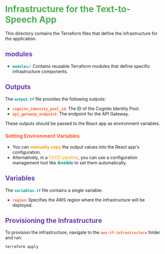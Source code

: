 # <span style="color:#4CAF50;">Infrastructure for the Text-to-Speech App</span>  

This directory contains the Terraform files that define the infrastructure for the application.  

## <span style="color:#673AB7;">modules</span>  
- <span style="color:#009688;"><strong>`modules/`</strong></span>: Contains reusable Terraform modules that define specific infrastructure components.  

## <span style="color:#673AB7;">Outputs</span>  
The <span style="color:#009688;"><strong>`output.tf`</strong></span> file provides the following outputs:  
- <span style="color:#FF5722;"><strong>`cognito_identity_pool_id`</strong></span>: The ID of the Cognito Identity Pool.  
- <span style="color:#FF5722;"><strong>`api_gateway_endpoint`</strong></span>: The endpoint for the API Gateway.  

These outputs should be passed to the React app as environment variables.  

### <span style="color:#FF5722;">Setting Environment Variables</span>  
- You can <span style="color:#FF9800;"><strong>manually copy</strong></span> the output values into the React app's configuration.  
- Alternatively, in a <span style="color:#FF9800;">CI/CD pipeline</span>, you can use a configuration management tool like <span style="color:#009688;"><strong>Ansible</strong></span> to set them automatically.

## <span style="color:#673AB7;">Variables</span>  
The <span style="color:#009688;"><strong>`variables.tf`</strong></span> file contains a single variable:  
- <span style="color:#FF5722;"><strong>`region`</strong></span>: Specifies the AWS region where the infrastructure will be deployed.

## <span style="color:#673AB7;">Provisioning the Infrastructure</span>  
To provision the infrastructure, navigate to the <span style="color:#FF5722;"><strong>`aws-tf-infrastructure`</strong></span> folder and run:

```bash
terraform apply
